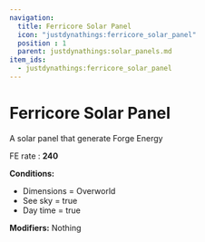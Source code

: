```yaml
---
navigation:
  title: Ferricore Solar Panel
  icon: "justdynathings:ferricore_solar_panel"
  position : 1
  parent: justdynathings:solar_panels.md
item_ids:
  - justdynathings:ferricore_solar_panel
---
```


# Ferricore Solar Panel

A solar panel that generate Forge Energy

FE rate : **240**

**Conditions:**
- Dimensions = Overworld
- See sky = true
- Day time = true

**Modifiers:**
Nothing

<BlockImage id="justdynathings:ferricore_solar_panel" scale="4.0"/>

<RecipeFor id="justdynathings:ferricore_solar_panel" />